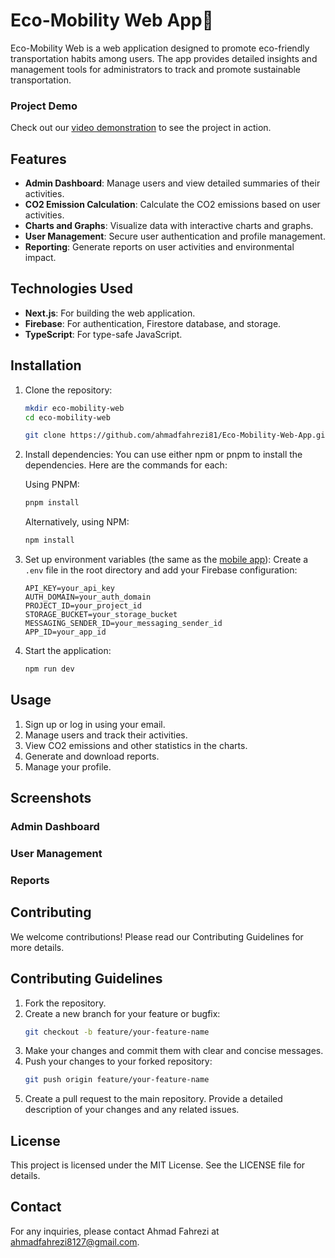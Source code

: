 # Eco-Mobility Web App🍃

Eco-Mobility Web is a web application designed to promote eco-friendly transportation habits among users. The app provides detailed insights and management tools for administrators to track and promote sustainable transportation.

### Project Demo

Check out our [video demonstration](https://drive.google.com/file/d/1uZuzMDYD8rTO7otuSTFCPDF7vLcXapGo/view) to see the project in action.

## Features

- **Admin Dashboard**: Manage users and view detailed summaries of their activities.
- **CO2 Emission Calculation**: Calculate the CO2 emissions based on user activities.
- **Charts and Graphs**: Visualize data with interactive charts and graphs.
- **User Management**: Secure user authentication and profile management.
- **Reporting**: Generate reports on user activities and environmental impact.

## Technologies Used

- **Next.js**: For building the web application.
- **Firebase**: For authentication, Firestore database, and storage.
- **TypeScript**: For type-safe JavaScript.

## Installation

1. Clone the repository:

   ```sh
   mkdir eco-mobility-web
   cd eco-mobility-web
   ```

   ```sh
   git clone https://github.com/ahmadfahrezi81/Eco-Mobility-Web-App.git
   ```
2. Install dependencies:
   You can use either npm or pnpm to install the dependencies. Here are the commands for each:

   Using PNPM:

   ```sh
   pnpm install
   ```

   Alternatively, using NPM:

   ```sh
   npm install
   ```
3. Set up environment variables (the same as the [mobile app](https://github.com/ahmadfahrezi81/Eco-Mobility)):
   Create a `.env` file in the root directory and add your Firebase configuration:

   ```env
   API_KEY=your_api_key
   AUTH_DOMAIN=your_auth_domain
   PROJECT_ID=your_project_id
   STORAGE_BUCKET=your_storage_bucket
   MESSAGING_SENDER_ID=your_messaging_sender_id
   APP_ID=your_app_id
   ```
4. Start the application:

   ```sh
   npm run dev
   ```

## Usage

1. Sign up or log in using your email.
2. Manage users and track their activities.
3. View CO2 emissions and other statistics in the charts.
4. Generate and download reports.
5. Manage your profile.

## Screenshots

### Admin Dashboard

<!-- ![Eco-Mobility Admin Dashboard](public/images/Screenshot-AdminDashboard.png) -->

### User Management

<!-- ![Eco-Mobility User Management](public/images/Screenshot-UserManagement.png) -->

### Reports

<!-- ![Eco-Mobility Reports](public/images/Screenshot-Reports.png) -->

## Contributing

We welcome contributions! Please read our Contributing Guidelines for more details.

## Contributing Guidelines

1. Fork the repository.
2. Create a new branch for your feature or bugfix:
   ```sh
   git checkout -b feature/your-feature-name
   ```
3. Make your changes and commit them with clear and concise messages.
4. Push your changes to your forked repository:
   ```sh
   git push origin feature/your-feature-name
   ```
5. Create a pull request to the main repository. Provide a detailed description of your changes and any related issues.

## License

This project is licensed under the MIT License. See the LICENSE file for details.

## Contact

For any inquiries, please contact Ahmad Fahrezi at ahmadfahrezi8127@gmail.com.
